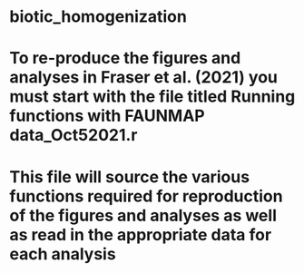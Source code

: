 # biotic_homogenization

# To re-produce the figures and analyses in Fraser et al. (2021) you must start with the file titled Running functions with FAUNMAP data_Oct52021.r
# This file will source the various functions required for reproduction of the figures and analyses as well as read in the appropriate data for each analysis
